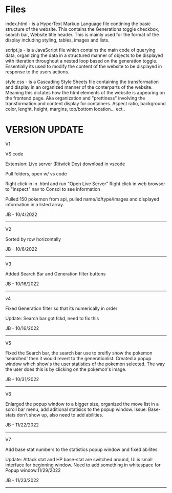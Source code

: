 # Files

index.html - is a HyperText Markup Language file contining the basic structure of the website.  This contains the Generations toggle checkbox, search bar, Website title header. This is mainly used for the format of the display including styling, tables, images and lists. 
             
script.js - is a JavaScript file which contains the main code of querying data, organizing the data in a structured manner of objects to be displayed with itteration      throughout a nested loop based on the generation toggle.  Essentially its used to modify the content of the website to be displayed in response to the users actions.  

style.css - is a Cascading Style Sheets file containing the transformation and display in an organized manner of the conterparts of the website. Meaning this dictates how the html elements of the website is appearing on the frontend page.  Aka organization and "prettiness" involving the transformation and content display for containers.  Aspect ratio, background color, lenght, height, margins, top/bottom location... ect..




# VERSION UPDATE

V1


VS code

Extension: Live server (Ritwick Dey) download in vscode

Pull folders, open w/ vs code


Right click in in .html and run "Open Live Server"
Right click in web browser to "inspect" nav to Consol to see information

Pulled 150 pokemon from api, pulled name/id/type/images and displayed information in a listed array.

JB - 10/4/2022

___________________________________________________________________________

V2


Sorted by row horizontally 

JB - 10/6/2022

___________________________________________________________________________

V3

Added Search Bar and Generation filter buttons

JB - 10/16/2022

___________________________________________________________________________

v4

Fixed Generation filter so that its numerically in order

Update: Search bar got fckd, need to fix this

JB - 10/16/2022

___________________________________________________________________________

V5

Fixed the Search bar, the search bar use to breifly show the pokemon 'searched' then it would revert to the generationlist. 
Created a popup window which show's the user statistics of the pokemon selected.  The way the user does this is by clicking on the pokemon's image.

JB - 10/31/2022

___________________________________________________________________________

V6

Enlarged the popup window to a bigger size, organized the move list in a scroll bar menu, add aditional statisics to the popup window.
Issue: Base-stats don't show up, also need to add abilities.

JB - 11/22/2022

___________________________________________________________________________

V7

Add base stat numbers to the statistics popup window and fixed abilites

Update: Attack stat and HP base-stat are switched around, UI is small interface for beginning window.  Need to add something in whitespace for Popup window.11/29/2022

JB - 11/23/2022

___________________________________________________________________________
